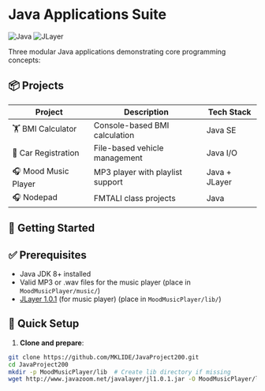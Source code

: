 # Java Applications Suite

![Java](https://img.shields.io/badge/Java-8%2B-blue)
![JLayer](https://img.shields.io/badge/JLayer-1.0.1-green)

Three modular Java applications demonstrating core programming concepts:

## 📦 Projects

| Project | Description | Tech Stack |
|---------|-------------|------------|
| 🏋️ BMI Calculator | Console-based BMI calculation | Java SE |
| 🚗 Car Registration | File-based vehicle management | Java I/O |
| 🎧 Mood Music Player | MP3 player with playlist support | Java + JLayer |
| 🎧 Nodepad | FMTALI class projects | Java |

## 🚀 Getting Started

## ✅ Prerequisites
- Java JDK 8+ installed
- Valid MP3 or .wav files for the music player (place in `MoodMusicPlayer/music/`) 
- [JLayer 1.0.1](http://www.javazoom.net/javalayer/javalayer.html) (for music player) (place in `MoodMusicPlayer/lib/`)

## 🚀 Quick Setup

1. **Clone and prepare**:
```bash
git clone https://github.com/MKLIDE/JavaProject200.git
cd JavaProject200
mkdir -p MoodMusicPlayer/lib  # Create lib directory if missing
wget http://www.javazoom.net/javalayer/jl1.0.1.jar -O MoodMusicPlayer/lib/jl1.0.1.jar
